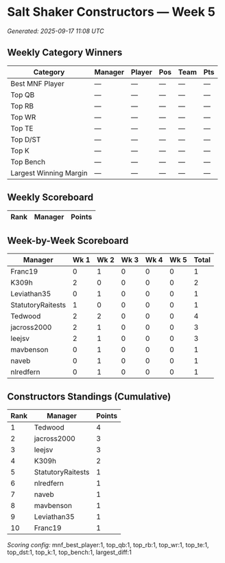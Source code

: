 # Salt Shaker Constructors — Week 5
_Generated: 2025-09-17 11:08 UTC_

## Weekly Category Winners
| Category | Manager | Player | Pos | Team | Pts |
|---|---|---|---|---|---|
| Best MNF Player | — | — | — | — | — |
| Top QB | — | — | — | — | — |
| Top RB | — | — | — | — | — |
| Top WR | — | — | — | — | — |
| Top TE | — | — | — | — | — |
| Top D/ST | — | — | — | — | — |
| Top K | — | — | — | — | — |
| Top Bench | — | — | — | — | — |
| Largest Winning Margin | — | — | — | — | — |

## Weekly Scoreboard
| Rank | Manager | Points |
|---|---|---|

## Week-by-Week Scoreboard
| Manager | Wk 1 | Wk 2 | Wk 3 | Wk 4 | Wk 5 | Total |
|---|---|---|---|---|---|---|
| Franc19 | 0 | 1 | 0 | 0 | 0 | 1 |
| K309h | 2 | 0 | 0 | 0 | 0 | 2 |
| Leviathan35 | 0 | 1 | 0 | 0 | 0 | 1 |
| StatutoryRaitests | 1 | 0 | 0 | 0 | 0 | 1 |
| Tedwood | 2 | 2 | 0 | 0 | 0 | 4 |
| jacross2000 | 2 | 1 | 0 | 0 | 0 | 3 |
| leejsv | 2 | 1 | 0 | 0 | 0 | 3 |
| mavbenson | 0 | 1 | 0 | 0 | 0 | 1 |
| naveb | 0 | 1 | 0 | 0 | 0 | 1 |
| nlredfern | 0 | 1 | 0 | 0 | 0 | 1 |

## Constructors Standings (Cumulative)
| Rank | Manager | Points |
|---|---|---|
| 1 | Tedwood | 4 |
| 2 | jacross2000 | 3 |
| 3 | leejsv | 3 |
| 4 | K309h | 2 |
| 5 | StatutoryRaitests | 1 |
| 6 | nlredfern | 1 |
| 7 | naveb | 1 |
| 8 | mavbenson | 1 |
| 9 | Leviathan35 | 1 |
| 10 | Franc19 | 1 |

_Scoring config:_ mnf_best_player:1, top_qb:1, top_rb:1, top_wr:1, top_te:1, top_dst:1, top_k:1, top_bench:1, largest_diff:1
